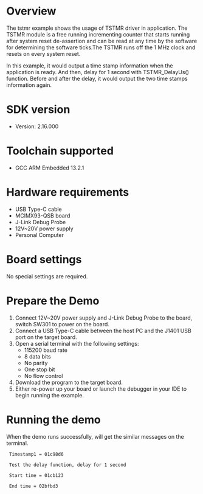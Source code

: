 Overview
========

The tstmr example shows the usage of TSTMR driver in application. The TSTMR module is a free running incrementing counter that starts running after system reset de-assertion and can be read at any time by the software for determining the software ticks.The TSTMR runs off the 1 MHz clock and resets on every system reset.

In this example, it would output a time stamp information when the application is ready. And then, delay for 1 second with TSTMR_DelayUs() function. Before and after the delay, it would output the two time stamps information again.


SDK version
===========
- Version: 2.16.000

Toolchain supported
===================
- GCC ARM Embedded  13.2.1

Hardware requirements
=====================
- USB Type-C cable
- MCIMX93-QSB board
- J-Link Debug Probe
- 12V~20V power supply
- Personal Computer

Board settings
==============
No special settings are required.


Prepare the Demo
================
1.  Connect 12V~20V power supply and J-Link Debug Probe to the board, switch SW301 to power on the board.
2.  Connect a USB Type-C cable between the host PC and the J1401 USB port on the target board.
3.  Open a serial terminal with the following settings:
    - 115200 baud rate
    - 8 data bits
    - No parity
    - One stop bit
    - No flow control
4.  Download the program to the target board.
5.  Either re-power up your board or launch the debugger in your IDE to begin running the example.

Running the demo
================
When the demo runs successfully, will get the similar messages on the terminal.

~~~~~~~~~~~~~~~~~~~~~~
 Timestamp1 = 01c98d6

 Test the delay function, delay for 1 second

 Start time = 01cb123

 End time = 02bfbd3
~~~~~~~~~~~~~~~~~~~~~~
